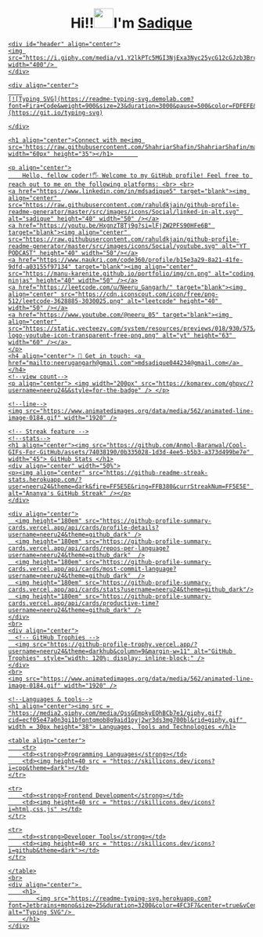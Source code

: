<h1 align="center"> Hi!!<img src="https://raw.githubusercontent.com/nixin72/nixin72/master/wave.gif" height="40"width="40" />I'm <a href="https://www.linkedin.com/in/mdsadique5/" target="_blank">Sadique</h1> 
    
    <div id="header" align="center">
    <img src="https://i.giphy.com/media/v1.Y2lkPTc5MGI3NjExa3Nyc25ycG12cGJzb3BrcjFseTQyanNzbW1mdnJhZzJmNGpvaGs3dCZlcD12MV9pbnRlcm5hbF9naWZfYnlfaWQmY3Q9Zw/L1R1tvI9svkIWwpVYr/giphy.gif"  width="400"/> 
    </div>
    
    <div align="center">
        
    [![Typing SVG](https://readme-typing-svg.demolab.com?font=Fira+Code&weight=900&size=23&duration=3000&pause=500&color=FDFEFE&background=2A2E3425&center=true&vCenter=true&&lines=Welcome+to+my+Github+profile!;CSE'27+Undergrad;Passionate+about+Coding!)](https://git.io/typing-svg)
    
    </div>
    
    <h1 align="center">Connect with me<img src='https://raw.githubusercontent.com/ShahriarShafin/ShahriarShafin/main/Assets/handshake.gif' width="60px" height="35"></h1>       
    
    <p align="center">
        Hello, fellow coder!🖐️ Welcome to my GitHub profile! Feel free to reach out to me on the following platforms: <br> <br>
    <a href="https://www.linkedin.com/in/mdsadique5" target="blank"><img align="center" src="https://raw.githubusercontent.com/rahuldkjain/github-profile-readme-generator/master/src/images/icons/Social/linked-in-alt.svg" alt="sadique" height="40" width="50" /></a>
    <a href="https://youtu.be/HxgnzT8Tj9g?si=lFjZW2PFS90HFe6B" target="blank"><img align="center" src="https://raw.githubusercontent.com/rahuldkjain/github-profile-readme-generator/master/src/images/icons/Social/youtube.svg" alt="YT PODCAST" height="40" width="50"/></a>
    <a href="https://www.naukri.com/code360/profile/b15e3a29-8a21-41fe-9dfd-a03155f97134" target="blank"><img align="center" src="https://manu-karenite.github.io/portfolio/img/cn.png" alt="coding ninjas" height="40" width="50" /></a>
    <a href="https://leetcode.com/u/Neeru_Gangarh/" target="blank"><img align="center" src="https://cdn.iconscout.com/icon/free/png-512/leetcode-3628885-3030025.png" alt="leetcode" height="40" width="50" /></a>
    <a href="https://www.youtube.com/@neeru_05" target="blank"><img align="center" src="https://static.vecteezy.com/system/resources/previews/018/930/575/original/youtube-logo-youtube-icon-transparent-free-png.png" alt="yt" height="63" width="60" /></a> 
    </p>
    <h4 align="center"> 📩 Get in touch: <a href="mailto:neerugangarh@gmail.com">mdsadique044234@gmail.com</a> </h4>
    <!--view count-->
    <p align="center"> <img width="200px" src="https://komarev.com/ghpvc/?username=neeru24&&style=for-the-badge" /> </p>
    
    <!--line-->
    <img src="https://www.animatedimages.org/data/media/562/animated-line-image-0184.gif" width="1920" />
    
    <!-- Streak feature -->
    <!--stats-->
    <h1 align="center"><img src="https://github.com/Anmol-Baranwal/Cool-GIFs-For-GitHub/assets/74038190/0b335028-1d3d-4ee5-b5b3-a373d499be7e" width="45"> GitHub Stats </h1>
    <div align="center" width="50%">
    <p><img align="center" src="https://github-readme-streak-stats.herokuapp.com/?user=neeru24&theme=dark&fire=FF5E5E&ring=FFB380&currStreakNum=FF5E5E" alt="Ananya's GitHub Streak" /></p>
    </div>
    
    <div align="center">
      <img height="180em" src="https://github-profile-summary-cards.vercel.app/api/cards/profile-details?username=neeru24&theme=github_dark" />
      <img height="180em" src="https://github-profile-summary-cards.vercel.app/api/cards/repos-per-language?username=neeru24&theme=github_dark"  />
      <img height="180em" src="https://github-profile-summary-cards.vercel.app/api/cards/most-commit-language?username=neeru24&theme=github_dark"  />
      <img height="180em" src="https://github-profile-summary-cards.vercel.app/api/cards/stats?username=neeru24&theme=github_dark"/>
      <img height="180em" src="https://github-profile-summary-cards.vercel.app/api/cards/productive-time?username=neeru24&theme=github_dark" />
    </div>
    <br>
    <div align="center">
      <!-- GitHub Trophies -->
      <img src="https://github-profile-trophy.vercel.app/?username=neeru24&theme=darkhub&column=9&margin-w=11" alt="GitHub Trophies" style="width: 120%; display: inline-block;" />
    </div>
    <br>
    <img src="https://www.animatedimages.org/data/media/562/animated-line-image-0184.gif" width="1920" />
    
    <!--Languages & tools-->
    <h1 align="center"><img src = "https://media2.giphy.com/media/QssGEmpkyEOhBCb7e1/giphy.gif?cid=ecf05e47a0n3gi1bfqntqmob8g9aid1oyj2wr3ds3mg700bl&rid=giphy.gif" width = 30px height="38"> Languages, Tools and Technologies </h1>
    
    <table align="center">
        <tr>
        <td><strong>Programming Languages</strong></td>
        <td><img height=40 src = "https://skillicons.dev/icons?i=cpp&theme=dark"></td>
    </tr>
    
    <tr>
        <td><strong>Frontend Development</strong></td>
        <td><img height=40 src = "https://skillicons.dev/icons?i=html,css,js" ></td>
    </tr>
    
    <tr>
        <td><strong>Developer Tools</strong></td>
        <td><img height=40 src = "https://skillicons.dev/icons?i=github&theme=dark"></td>
    </tr>
    
    </table>
    <br>
    <div align="center"> 
        <h1> 
            <img src="https://readme-typing-svg.herokuapp.com?font=Jetbrains+mono&size=25&duration=3200&color=4FC3F7&center=true&vCenter=true&width=450&lines=Keep+Learning+and+Exploring!;Let's+code+together!" alt="Typing SVG"/> 
        </h1>
    </div>
